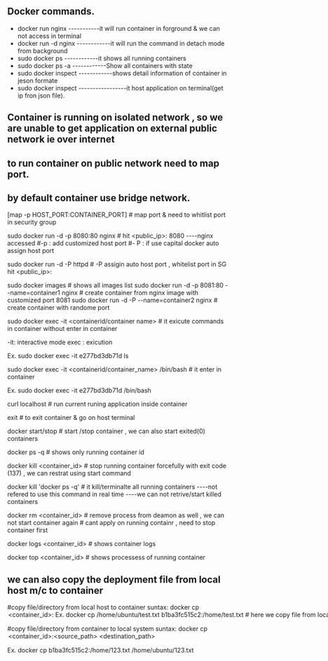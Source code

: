 ## Docker commands.

 -  docker run nginx                             -----------it will run container in forground & we can not access in terminal 
  - docker run -d nginx                          ------------it will run the command in detach mode from background
  - sudo docker ps                               ------------it shows all running containers
  - sudo docker ps -a                            ------------Show all containers with state
  - sudo docker inspect <container id>           ------------shows detail information of container in jeson formate
  - sudo docker inspect <container ip>           -----------------it host application on terminal(get ip fron json file).

## Container is running on isolated network , so we are unable to get application on external public network ie over internet 
## to run container on public network need to map port.
## by default container use bridge network.

[map -p HOST_PORT:CONTAINER_PORT]   # map port & need to whitlist port in security group

 sudo docker run -d -p 8080:80 nginx    # hit <public_ip>: 8080 ----nginx accessed
 #-p : add customized host port
 #- P : if use capital docker auto assign host port

 sudo docker run -d -P httpd    # -P assigin auto host port , whitelist port in SG 
  hit <public_ip>:<maped port>

  
 sudo docker images     # shows all images list
 sudo docker run -d -p 8081:80 --name=container1 nginx   # create container from nginx image with customized port 8081
 sudo docker run -d -P --name=container2 nginx    #  create container with randome port

 sudo docker exec -it <containerid/container name> <command>    # it exicute commands in container without enter in container

 -it: interactive mode
 exec : exicution 

 Ex.
 sudo docker exec -it e277bd3db71d ls


 sudo docker exec -it <containerid/container_name> /bin/bash    # it enter in container

 Ex.
 sudo docker exec -it e277bd3db71d /bin/bash

 curl localhost     # run current runing application inside container

 exit     # to exit container & go on host terminal


 docker start/stop <container id>    # start /stop container , we can also start exited(0) containers

 docker ps -q   # shows only running container id

 docker kill <container_id>    # stop running container forcefully  with exit code (137)  , we can restrat using start command 

docker kill 'docker ps -q'   # it kill/terminalte all running containers ----not refered to use this command in real time  ----we can not retrive/start killed containers 

docker rm <container_id>  # remove process from deamon as well , we can not start container again  # cant apply on running containr , need to stop container first

docker logs <container_id>    # shows container logs

docker top <container_id>      # shows processess of running container

## we can also copy the deployment file from local host m/c to container

#copy file/directory from local host to container
suntax: docker cp <option><file path><container_id>:<destination path>
Ex. docker cp /home/ubuntu/test.txt b1ba3fc515c2:/home/test.txt     # here we copy file from local system to container 

#copy file/directory from  container to local system
suntax: docker cp <option> <container_id>:<source_path> <destination_path>

Ex. docker cp b1ba3fc515c2:/home/123.txt /home/ubuntu/123.txt

















  


 



